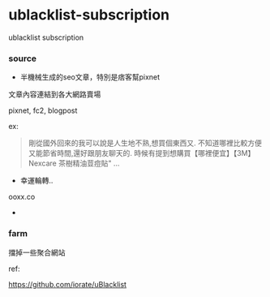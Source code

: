 # ublacklist-subscription
ublacklist subscription

### source
* 半機械生成的seo文章，特別是痞客幫pixnet

文章內容連結到各大網路賣場

pixnet, fc2, blogpost

ex:

> 剛從國外回來的我可以說是人生地不熟,想買個東西又. 不知道哪裡比較方便又能節省時間,還好跟朋友聊天的. 時候有提到想購買【哪裡便宜】【3M】Nexcare 茶樹精油荳痘貼" ...

* 幸運輪轉..

ooxx.co

* 

### farm
擋掉一些聚合網站

ref:

https://github.com/iorate/uBlacklist
